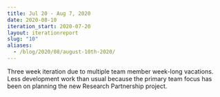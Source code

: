 ```yaml
---
title: Jul 20 - Aug 7, 2020
date: 2020-08-10
iteration_start: 2020-07-20
layout: iterationreport
slug: "10"
aliases:
  - /blog/2020/08/august-10th-2020/
---
```



Three week iteration due to multiple team member week-long vacations. Less development work than usual because the primary team focus has been on planning the new Research Partnership project.



